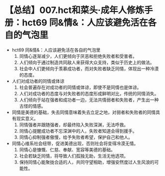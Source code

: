 # 【总结】007.hct和菜头·成年人修炼手册：hct69 同&情&：人应该避免活在各自的气泡里

-   hct69 同&情&：人应该避免活在各自的气泡里
    1.  同情心逐渐减少，人们更倾向于厌恶和拒绝失败者和受害者。
    2.  人们倾向于通过制造共同敌人来获得大众支持，类似于历史上的做法。
    3.  社会中人们更倾向于羡慕成功者，而对失败者缺乏同情，体现出一种冷漠的态度。
-   人们对成功者的同情或体谅
    1.  社会普遍存在对成功者的同情或体谅，即使不是同情也是体谅。
    2.  人们对成功者的态度与对失败者的态度形成鲜明对比，传统的同情消失。
    3.  人们倾向于站在强者和成功者一边，无法共情弱者和失败者，产生出一种古怪的情感。
-   同情是美德的基础，失去同情意味着失去立足之地，对弱者和失败者的同情具有现实意义。
    1.  同情强者并跟随强者，却最终陷入失败深渊，无法呼救。
    2.  同情心提醒成功者不忘深渊中的人，失败者知道会得到援手。
    3.  同情心抑制强者傲慢，给予失败者希望，保护自己和他人。
-   同情心维系社会纽带，促进美德出现，否则社会将变得冷漠无情。
    1.  同情心是慷慨、仁慈、奉献、宽容等美德的基础。
    2.  社会若缺乏同情，将导致人们孤独无助，生活无他选项。
    3.  保持同情心能聚拢合适的人，共同守望相助，增强安然度过人生风浪的可能性。